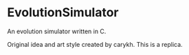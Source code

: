 # EvolutionSimulator
An evolution simulator written in C.

Original idea and art style created by carykh. This is a replica.
